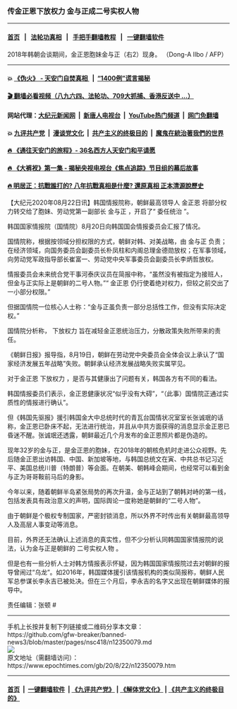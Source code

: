 ### 传金正恩下放权力 金与正成二号实权人物
------------------------

#### [首页](https://github.com/gfw-breaker/banned-news3/blob/master/README.md) &nbsp;&nbsp;|&nbsp;&nbsp; [法轮功真相](https://github.com/begood0513/basic/blob/master/README.md)  &nbsp;&nbsp;|&nbsp;&nbsp; [手把手翻墙教程](https://github.com/gfw-breaker/guides/wiki)  &nbsp;&nbsp;|&nbsp;&nbsp; [一键翻墙软件](https://github.com/gfw-breaker/nogfw/blob/master/README.md)  



<div><img alt="" class="attachment-djy_600_400 size-djy_600_400 wp-post-image" src="https://i.epochtimes.com/assets/uploads/2018/02/5e5595963561ac70f0bcd4c52d189b25-600x400.jpg"/>
<div class="caption">
 2018年韩朝会谈期间，金正恩胞妹金与正（右2）现身。 （Dong-A Ilbo / AFP）
</div></div><hr/>

#### 💥 [《伪火》 - 天安门自焚真相 ](http://141.164.51.119:10000/videos/blog/weihuo.html)&nbsp; |&nbsp; [“1400例”谎言揭秘  ](http://141.164.51.119:10000/videos/blog/jiexi1400.html)

#### [ 🎬  翻墙必看视频（八九六四、法轮功、709大抓捕、香港反送中 ...）](https://github.com/gfw-breaker/links/blob/master/banned.md)

#### 网站代理：[大纪元新闻网](http://167.172.10.89:10080/gb/) &nbsp;|&nbsp; [新唐人电视台](http://167.172.10.89:8808/gb/)  &nbsp;|&nbsp; [YouTube热门频道](http://158.247.203.241/youtube.html) &nbsp;|&nbsp; [网门免翻墙](http://158.247.203.241:11000/show.aspx?name=ogHome)

#### 💥 [九评共产党](http://141.164.51.119:10000/videos/res/jiuping/)&nbsp; |&nbsp; [漫谈党文化](http://141.164.51.119:10000/videos/res/mtdwh/)&nbsp; |&nbsp; [共产主义的终极目的](http://141.164.51.119:10000/videos/res/zjmd/)&nbsp; |&nbsp; [魔鬼在統治著我們的世界](http://141.164.51.119:10000/videos/res/TheSpecter/)  

#### [ 🔥  《通往天安门的旅程》- 36名西方人天安门和平请愿](http://141.164.51.119:10000/videos/news/../legend/index.html)

#### [ 🔥  《大裤衩》第一集 - 揭秘央视电视台《焦点追踪》节目组的幕后故事](http://141.164.51.119:10000/videos/news/../res/big-shorts/index.html)

#### [ 🔥  明居正：抗戰誰打的? 八年抗戰真相是什麼? 還原真相 正本清源說歷史](http://141.164.51.119:10000/videos/news/mjz01.html)

<div><p>
 【大纪元2020年08月22日讯】韩国情报院称，朝鲜最高领导人
 <ok href="https://www.epochtimes.com/gb/tag/%E9%87%91%E6%AD%A3%E6%81%A9.html">
  金正恩
 </ok>
 将部分权力转交给了胞妹、劳动党第一副部长
 <ok href="https://www.epochtimes.com/gb/tag/%E9%87%91%E4%B8%8E%E6%AD%A3.html">
  金与正
 </ok>
 ，开启了“
 <ok href="https://www.epochtimes.com/gb/tag/%E5%A7%94%E4%BB%BB%E7%BB%9F%E6%B2%BB.html">
  委任统治
 </ok>
 ”。
</p>
<p>
 韩国国家情报院（国情院）8月20日向韩国国会情报委员会汇报了情况。
</p>
<p>
 国情院称，根据按领域分担权限的方式，朝鲜对韩、对美战略，由
 <ok href="https://www.epochtimes.com/gb/tag/%E9%87%91%E4%B8%8E%E6%AD%A3.html">
  金与正
 </ok>
 负责；在经济领域，向国务委员会副委员长朴凤柱和内阁总理金德勋放权；在军事领域，向劳动党军政指导部长崔富一、劳动党中央军事委员会副委员长李炳哲放权。
</p>
<p>
 情报委员会未来统合党干事河泰庆议员在简报中称，“虽然没有被指定为接班人，但金与正实际上是朝鲜的二号人物。”“
 <ok href="https://www.epochtimes.com/gb/tag/%E9%87%91%E6%AD%A3%E6%81%A9.html">
  金正恩
 </ok>
 仍行使着绝对权力，但较之前交出了一小部分权限。”
</p>
<p>
 但据国情院一位核心人士称：“金与正虽负责一部分总括性工作，但没有实际决定权。”
</p>
<p>
 国情院分析称，
 <ok href="https://www.epochtimes.com/gb/tag/%E4%B8%8B%E6%94%BE%E6%9D%83%E5%8A%9B.html">
  下放权力
 </ok>
 旨在减轻金正恩统治压力，分散政策失败所带来的责任。
</p>
<p>
 《朝鲜日报》报导指，8月19日，朝鲜在劳动党中央委员会全体会议上承认了“国家经济发展五年战略”失败。朝鲜承认经济发展战略失败实属罕见。
</p>
<p>
 对于金正恩
 <ok href="https://www.epochtimes.com/gb/tag/%E4%B8%8B%E6%94%BE%E6%9D%83%E5%8A%9B.html">
  下放权力
 </ok>
 ，是否与其健康出了问题有关，韩国各方有不同的看法。
</p>
<p>
 韩国情报委员们表示，金正恩健康状况“似乎没有大碍”，“（此事）国情院正通过实质性的情报进行确认”。
</p>
<p>
 但《韩国先驱报》援引韩国金大中总统时代的青瓦台国情状况室室长张诚珉的话称，金正恩已卧床不起，无法进行统治，并且从中共方面获得的消息显示金正恩已昏迷不醒。张诚珉还透露，朝鲜最近几个月发布的金正恩照片都是伪造的。
</p>
<p>
 现年32岁的金与正，是金正恩的胞妹，在2018年的朝核危机时走进公众视野。先后随金正恩出访韩国、中国、新加坡等地，与韩国总统文在寅、中共总书记习近平、美国总统川普（特朗普）等会面。在朝美、朝韩峰会期间，也经常可以看到金与正为哥哥鞍前马后的身影。
</p>
<p>
 今年以来，随着朝鲜半岛紧张局势的再次升温，金与正站到了朝韩对峙的第一线，包括发表具有政治意义的声明，国际舆论一度称她是朝鲜的“二号人物”。
</p>
<p>
 由于朝鲜是个极权专制国家，严密封锁消息，所以外界不时传出有关朝鲜最高领导人及高层人事变动等消息。
</p>
<p>
 目前，外界还无法确认上述消息的真实性，但不少分析认同韩国国家情报院的说法，认为金与正是朝鲜的
 <ok href="https://www.epochtimes.com/gb/tag/%E4%BA%8C%E5%8F%B7%E5%AE%9E%E6%9D%83%E4%BA%BA%E7%89%A9.html">
  二号实权人物
 </ok>
 。
</p>
<p>
 但是也有一些分析人士对韩方情报表示怀疑，因为韩国国家情报院过去对朝鲜的报导曾闹过“乌龙”。如2016年，韩国媒体援引该情报机构的类似简报称，朝鲜人民军总参谋长李永吉已被处决。但在三个月后，李永吉的名字又出现在朝鲜媒体的报导中。
</p>
<p>
 责任编辑：张顿 #
</p>
</div>
<hr/>
手机上长按并复制下列链接或二维码分享本文章：<br/>
https://github.com/gfw-breaker/banned-news3/blob/master/pages/nsc418/n12350079.md <br/>
<a href='https://github.com/gfw-breaker/banned-news3/blob/master/pages/nsc418/n12350079.md'><img src='https://github.com/gfw-breaker/banned-news3/blob/master/pages/nsc418/n12350079.md.png'/></a> <br/>
原文地址（需翻墙访问）：https://www.epochtimes.com/gb/20/8/22/n12350079.htm


------------------------
#### [首页](https://github.com/gfw-breaker/banned-news3/blob/master/README.md) &nbsp;|&nbsp; [一键翻墙软件](https://github.com/gfw-breaker/nogfw/blob/master/README.md) &nbsp;| [《九评共产党》](https://github.com/gfw-breaker/9ping.md/blob/master/README.md#九评之一评共产党是什么) | [《解体党文化》](https://github.com/gfw-breaker/jtdwh.md/blob/master/README.md) | [《共产主义的终极目的》](https://github.com/gfw-breaker/gczydzjmd.md/blob/master/README.md)


<img src='http://gfw-breaker.win/banned-news3/pages/nsc418/n12350079.md' width='0px' height='0px'/>